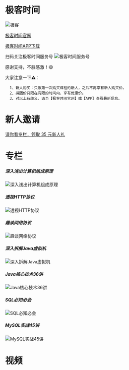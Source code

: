 # 极客时间

![极客](../images/geekbang/geek.png)

[极客时间官网](https://time.geekbang.org/)

[极客时间APP下载](https://time.geekbang.org/download)

扫码关注极客时间服务号
![极客时间服务号](../images/weixinmp/qrcode_jikeshijian.jpg)

感谢支持，不胜感激！😄

大家注意一下⚠️：

```
  1、新人购买：只限第一次购买课程的新人，之后不再享有新人购买价。
  2、拼团价只限在有限的时间内，享有优惠价。
  3、对以上有歧义，请至【极客时间官网】或【APP】查看最新信息。
```

# 新人邀请

[请你看专栏，领取 35 元新人礼](https://time.geekbang.org/activity/getinvite?gk_ucode=3755D040B7CCD5&from=singlemessage&isappinstalled=0)

# 专栏

##### 深入浅出计算机组成原理

![深入浅出计算机组成原理](../images/geekbang/深入浅出计算机组成原理.jpeg)

##### 透视HTTP协议

![透视HTTP协议](../images/geekbang/透视HTTP协议.jpeg)

##### 趣谈网络协议

![趣谈网络协议](../images/geekbang/趣谈网络协议.jpeg)

##### 深入拆解Java虚拟机

![深入拆解Java虚拟机](../images/geekbang/深入拆解Java虚拟机.jpeg)

##### Java核心技术36讲

![Java核心技术36讲](../images/geekbang/Java核心技术36讲.jpeg)

##### SQL必知必会

![SQL必知必会](../images/geekbang/SQL必知必会.jpeg)

##### MySQL实战45讲

![MySQL实战45讲](../images/geekbang/MySQL实战45讲.jpeg)


# 视频
